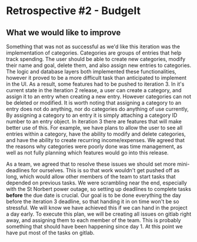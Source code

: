 # Retrospective #2 - BudgeIt

## What we would like to improve

Something that was not as successful as we'd like this iteration was the implementation of categories. Categories are groups of entries that help track spending. The user should be able to create new categories, modify their name and goal, delete them, and also assign new entries to categories. The logic and database layers both implemented these functionalities, however it proved to be a more difficult task than anticipated to implement in the UI. As a result, some features had to be pushed to iteration 3. In it's current state in the iteration 2 release, a user can create a category, and assign it to an entry when creating a new entry. However categories can not be deleted or modified. It is worth noting that assigning a category to an entry does not do anything, nor do categories do anything of use currently, By assigning a category to an entry it is simply attaching a category ID number to an entry object. In iteration 3 there are features that will make better use of this. For example, we have plans to allow the user to see all entries within a category, have the ability to modify and delete categories, and have the ability to create recurring income/expenses. We agreed that the reasons why categories were poorly done was time management, as well as not fully planning which features would go into this release.    

As a team, we agreed that to resolve these issues we should set more mini-deadlines for ourselves. This is so that work wouldn't get pushed off as long, which would allow other members of the team to start tasks that depended on previous tasks. We were scrambling near the end, especially with the St Norbert power outage, so setting up deadlines to complete tasks __before__ the due date is crucial. Our goal is to be done everything the day before the iteration 3 deadline, so that handing it in on time won't be so stressful. We will know we have achieved this if we can hand in the project a day early. To execute this plan, we will be creating all issues on gitlab right away, and assigning them to each member of the team. This is probably something that should have been happening since day 1. At this point we have put most of the tasks on gitlab. 

